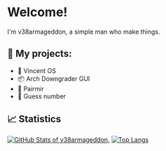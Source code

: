 # Welcome!

I'm v38armageddon, a simple man who make things.

## 📕 My projects:
- 💾 Vincent OS
- 📦 Arch Downgrader GUI
- 🤖 Pairmir
- 🔢 Guess number

## 📈 Statistics
<!-- Credits to https://github.com/anuraghazra/github-readme-stats -->
[![GitHub Stats of v38armageddon,](https://github-readme-stats.vercel.app/api?username=v38armageddon&show_icons=true&theme=gotham)](https://github.com/anuraghazra/github-readme-stats)
[![Top Langs](https://github-readme-stats.vercel.app/api/top-langs/?username=v38armageddon&layout=compact&theme=gotham)](https://github.com/anuraghazra/github-readme-stats)

